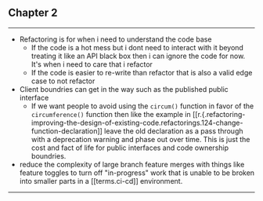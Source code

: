 

## Chapter 2

---

- Refactoring is for when i need to understand the code base
  - If the code is a hot mess but i dont need to interact with it beyond treating it like an API black box then i can ignore the code for now. It's when i need to care that i refactor
  - If the code is easier to re-write than refactor that is also a valid edge case to not refactor
- Client boundries can get in the way such as the published public interface
  - If we want people to avoid using the `circum()` function in favor of the `circumference()` function then like the example in [[r.{.refactoring-improving-the-design-of-existing-code.refactorings.124-change-function-declaration]] leave the old declaration as a pass through with a deprecation warning and phase out over time. This is just the cost and fact of life for public interfaces and code ownership boundries.
- reduce the complexity of large branch feature merges with things like feature toggles to turn off "in-progress" work that is unable to be broken into smaller parts in a [[terms.ci-cd]] environment.

---
